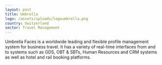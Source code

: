 ```yaml
---
layout: post
title: Umbrella
logo: /assets/uploads/logoumbrella.png
country: Switzerland
sector: Travel Management
---
```

Umbrella Faces is a worldwide leading and flexible profile management system for business travel. It has a variety of real-time interfaces from and to systems such as GDS, OBT & SBTs, Human Resources and CRM systems as well as hotel and rail booking platforms.